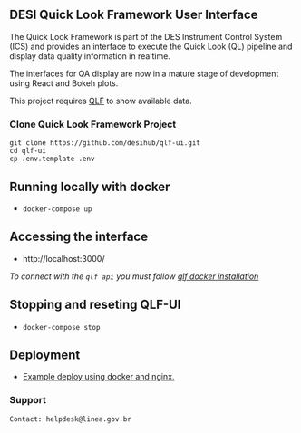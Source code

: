## DESI Quick Look Framework User Interface

The Quick Look Framework is part of the DES Instrument Control System (ICS) and provides an interface to execute the Quick Look (QL) pipeline and display data quality information in realtime. 

The interfaces for QA display are now in a mature stage of development using React and Bokeh plots.

This project requires [QLF](https://github.com/desihub/qlf) to show available data.

### Clone Quick Look Framework Project

    git clone https://github.com/desihub/qlf-ui.git
    cd qlf-ui
    cp .env.template .env

## Running locally with docker

- `docker-compose up`

## Accessing the interface

- http://localhost:3000/


_To connect with the `qlf api` you must follow [qlf docker installation](https://github.com/desihub/qlf/blob/master/DOCKER.md)_

## Stopping and reseting QLF-UI

- `docker-compose stop`

## Deployment

- [Example deploy using docker and nginx.](https://github.com/desihub/qlf-ui/blob/master/DEPLOY.md)

### Support


    Contact: helpdesk@linea.gov.br
